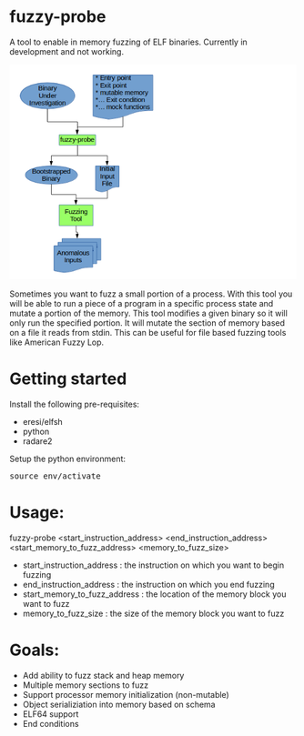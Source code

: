 # fuzzy-probe
A tool to enable in memory fuzzing of ELF binaries.  Currently in development and not working.

![fuzzy-probe](/images/fuzzy-probe.png?raw=true)

Sometimes you want to fuzz a small portion of a process.  With this tool you will be able to run a piece of a program in a specific process state and mutate a portion of the memory.  This tool modifies a given binary so it will only run the specified portion.  It will mutate the section of memory based on a file it reads from stdin.  This can be useful for file based fuzzing tools like American Fuzzy Lop.

# Getting started

Install the following pre-requisites:

* eresi/elfsh
* python
* radare2

Setup the python environment:

<pre>source env/activate</pre>

# Usage:

fuzzy-probe <binary> <start_instruction_address> <end_instruction_address> <start_memory_to_fuzz_address> <memory_to_fuzz_size>

* start_instruction_address : the instruction on which you want to begin fuzzing
* end_instruction_address : the instruction on which you end fuzzing
* start_memory_to_fuzz_address : the location of the memory block you want to fuzz
* memory_to_fuzz_size : the size of the memory block you want to fuzz

# Goals:

* Add ability to fuzz stack and heap memory
* Multiple memory sections to fuzz
* Support processor memory initialization (non-mutable)
* Object serializiation into memory based on schema
* ELF64 support
* End conditions
